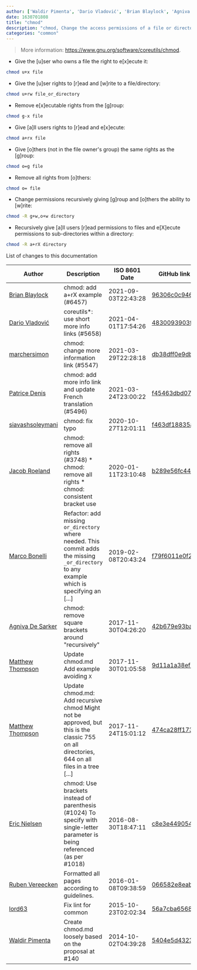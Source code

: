 ```yaml
---
author: ['Waldir Pimenta', 'Dario Vladović', 'Brian Blaylock', 'Agniva De Sarker', 'Eric Nielsen', 'Matthew Thompson', 'Jacob Roeland', 'lord63', 'Marco Bonelli', 'Ruben Vereecken', 'siavashsoleymani', 'Patrice Denis', 'marchersimon']
date: 1630701808
title: "chmod"
description: "chmod, Change the access permissions of a file or directory."
categories: "common"
---
```

> More information: <https://www.gnu.org/software/coreutils/chmod>.

- Give the [u]ser who owns a file the right to e[x]ecute it:

```bash
chmod u+x file
```

- Give the [u]ser rights to [r]ead and [w]rite to a file/directory:

```bash
chmod u+rw file_or_directory
```

- Remove e[x]ecutable rights from the [g]roup:

```bash
chmod g-x file
```

- Give [a]ll users rights to [r]ead and e[x]ecute:

```bash
chmod a+rx file
```

- Give [o]thers (not in the file owner's group) the same rights as the [g]roup:

```bash
chmod o=g file
```

- Remove all rights from [o]thers:

```bash
chmod o= file
```

- Change permissions recursively giving [g]roup and [o]thers the ability to [w]rite:

```bash
chmod -R g+w,o+w directory
```

- Recursively give [a]ll users [r]ead permissions to files and e[X]ecute permissions to sub-directories within a directory:

```bash
chmod -R a+rX directory
```
List of changes to this documentation


Author | Description | ISO 8601 Date | GitHub link
------|-----|-----|-----
[Brian Blaylock](mailto:blaylockbk@users.noreply.github.com) | chmod: add a+rX example (#6457) | 2021-09-03T22:43:28 | [96306c0c946e](https://github.com/tldr-pages/tldr/commit/96306c0c946e8d4c3e8e05acc47797f2f70a8dc2)
[Dario Vladović](mailto:d.vladimyr@gmail.com) | coreutils*: use short more info links (#5658) | 2021-04-01T17:54:26 | [4830093903f6](https://github.com/tldr-pages/tldr/commit/4830093903f66ccf3ebbc2ecf477286e45edac59)
[marchersimon](mailto:50295997+marchersimon@users.noreply.github.com) | chmod: change more information link (#5547) | 2021-03-29T22:28:18 | [db38dff0e9db](https://github.com/tldr-pages/tldr/commit/db38dff0e9db1d880e7406df340d16509470fbbb)
[Patrice Denis](mailto:patrice.denis@gmail.com) | chmod: add more info link and update French translation (#5496) | 2021-03-24T23:00:22 | [f45463dbd074](https://github.com/tldr-pages/tldr/commit/f45463dbd07431a1fee2763ae4d1f1900d517864)
[siavashsoleymani](mailto:siavash.solimanii@yahoo.com) | chmod: fix typo | 2020-10-27T12:01:11 | [f463df18835a](https://github.com/tldr-pages/tldr/commit/f463df18835a65eeaeae838c12a077d559d6c5e9)
[Jacob Roeland](mailto:jacob@jacroe.com) | chmod: remove all rights (#3748) * chmod: remove all rights * chmod: consistent bracket use | 2020-01-11T23:10:48 | [b289e56fc44b](https://github.com/tldr-pages/tldr/commit/b289e56fc44b43e4adc9b4e44a5787452ac7a8ac)
[Marco Bonelli](mailto:mb5.marcob@gmail.com) | Refactor: add missing `or_directory` where needed. This commit adds the missing `_or_directory` to any example which is specifying an [...] | 2019-02-08T20:43:24 | [f79f6011e0f2](https://github.com/tldr-pages/tldr/commit/f79f6011e0f298311848b5f38d66c309d4b92665)
[Agniva De Sarker](mailto:agnivade@yahoo.co.in) | chmod: remove square brackets around "recursively" | 2017-11-30T04:26:20 | [42b679e93ba8](https://github.com/tldr-pages/tldr/commit/42b679e93ba880ecbbdb4a698414ace74b6fe0c4)
[Matthew Thompson](mailto:fortran@gmail.com) | Update chmod.md Add example avoiding `X` | 2017-11-30T01:05:58 | [9d11a1a38ef7](https://github.com/tldr-pages/tldr/commit/9d11a1a38ef74334293613fe658ebbbd4076cafd)
[Matthew Thompson](mailto:fortran@gmail.com) | Update chmod.md: Add recursive chmod Might not be approved, but this is the classic 755 on all directories, 644 on all files in a tree [...] | 2017-11-24T15:01:12 | [474ca28ff173](https://github.com/tldr-pages/tldr/commit/474ca28ff1735fc0b127fb1365ff55eed9bc9d76)
[Eric Nielsen](mailto:eric@amalgamar.com.br) | chmod: Use brackets instead of parenthesis (#1024) To specify with single-letter parameter is being referenced (as per #1018) | 2016-08-30T18:47:11 | [c8e3e4490540](https://github.com/tldr-pages/tldr/commit/c8e3e449054003363683dddd389cdf825d1afddb)
[Ruben Vereecken](mailto:rubenvereecken@gmail.com) | Formatted all pages according to guidelines. | 2016-01-08T09:38:59 | [066582e8eab5](https://github.com/tldr-pages/tldr/commit/066582e8eab57bce9861cc8d379e158d61f1cc95)
[lord63](mailto:lord63.j@gmail.com) | Fix lint for common | 2015-10-23T02:02:34 | [56a7cba6568f](https://github.com/tldr-pages/tldr/commit/56a7cba6568fcdaaeca2ddf0b80341cfc7de6285)
[Waldir Pimenta](mailto:waldyrious@gmail.com) | Create chmod.md loosely based on the proposal at #140 | 2014-10-02T04:39:28 | [5404e5d43238](https://github.com/tldr-pages/tldr/commit/5404e5d4323835c45825ce23240c71ae99d76f9e)

